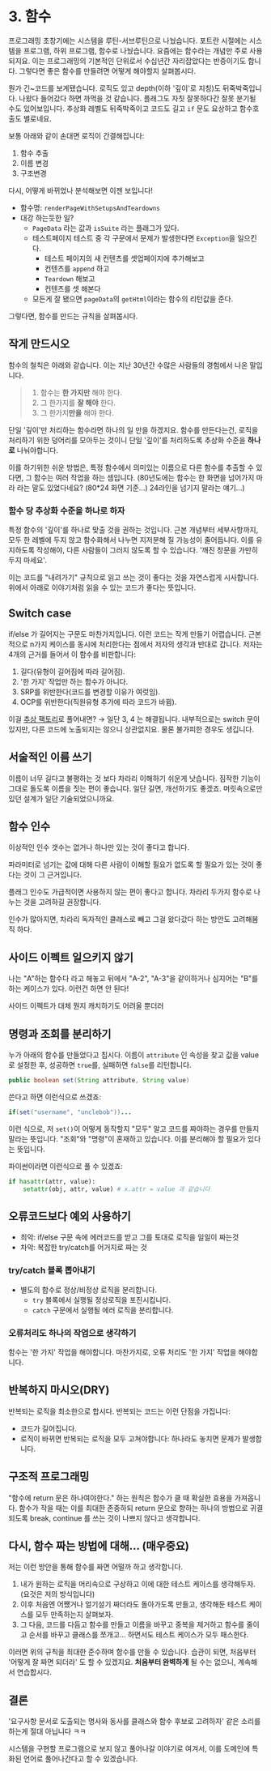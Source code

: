 # 3. 함수

프로그래밍 초창기에는 시스템을 루틴-서브루틴으로 나눴습니다. 포트란 시절에는 시스템을 프로그램, 하위 프로그램, 함수로 나눴습니다. 요즘에는 함수라는 개념만 주로 사용되지요. 이는 프로그래밍의 기본적인 단위로서 수십년간 자리잡았다는 반증이기도 합니다. 그렇다면 좋은 함수를 만들려면 어떻게 해야할지 살펴봅시다.

뭔가 긴~코드를 보게됐습니다. 로직도 있고 depth(이하 '깊이'로 지칭)도 뒤죽박죽입니다. 나왔다 들어갔다 하면 까먹을 것 같습니다. 플래그도 자칫 잘못하다간 잘못 분기될 수도 있어보입니다. 추상화 레벨도 뒤죽박죽이고 코드도 길고 `if` 문도 요상하고 함수호출도 별로네요.

보통 아래와 같이 손대면 로직이 간결해집니다:

1. 함수 추출
2. 이름 변경
3. 구조변경

다시, 어떻게 바뀌었나 분석해보면 이젠 보입니다!

- 함수명: `renderPageWithSetupsAndTeardowns`
- 대강 하는듯한 일?
  - `PageData` 라는 값과 `isSuite` 라는 플래그가 있다.
  - 테스트페이지 테스트 중 각 구문에서 문제가 발생한다면 `Exception`을 일으킨다.
    - 테스트 페이지의 새 컨텐츠를 셋업페이지에 추가해보고
    - 컨텐츠를 `append` 하고
    - `Teardown` 해보고
    - 컨텐츠를 셋 해본다
  - 모든게 잘 됐으면 `pageData`의 `getHtml`이라는 함수의 리턴값을 준다.

그렇다면, 함수를 만드는 규칙을 살펴봅시다.

## 작게 만드시오

함수의 철칙은 아래와 같습니다. 이는 지난 30년간 수많은 사람들의 경험에서 나온 말입니다.

> 1. 함수는 **한 가지만** 해야 한다.
> 2. 그 한가지를 **잘 해야** 한다.
> 3. 그 한가지**만을** 해야 한다.

단일 '깊이'만 처리하는 함수라면 하나의 일 만을 하겠지요. 함수를 만든다는건, 로직을 처리하기 위한 덩어리를 모아두는 것이니 단일 '깊이'를 처리하도록 추상화 수준을 **하나로** 나눠야합니다.

이를 하기위한 쉬운 방법은, 특정 함수에서 의미있는 이름으로 다른 함수를 추출할 수 있다면, 그 함수는 여러 작업을 하는 셈입니다. (80년도에는 함수는 한 화면을 넘어가지 마라 라는 말도 있었다네요? (80\*24 화면 기준...) 24라인을 넘기지 말라는 얘기...)

### 함수 당 추상화 수준을 하나로 하자

특정 함수의 '깊이'를 하나로 맞출 것을 권하는 것입니다. 근본 개념부터 세부사항까지, 모두 한 레벨에 두지 않고 함수화해서 나누면 지저분해 질 가능성이 줄어듭니다. 이를 유지하도록 작성해야, 다른 사람들이 그러지 않도록 할 수 있습니다. '깨진 창문을 가만히 두지 마세요'.

이는 코드를 "내려가기" 규칙으로 읽고 쓰는 것이 좋다는 것을 자연스럽게 시사합니다. 위에서 아래로 이야기처럼 읽을 수 있는 코드가 좋다는 뜻입니다.

## Switch case

if/else 가 길어지는 구문도 마찬가지입니다. 이런 코드는 작게 만들기 어렵습니다. 근본적으로 n가지 케이스를 동시에 처리한다는 점에서 저자의 생각과 반대로 갑니다. 저자는 4개의 근거를 들어서 이 함수를 비판합니다:

1. 길다(유형이 길어짐에 따라 길어짐).
2. '한 가지' 작업만 하는 함수가 아니다.
3. SRP를 위반한다(코드를 변경할 이유가 여럿임).
4. OCP를 위반한다(직원유형 추가에 따라 코드가 바뀜).

이걸 [추상 팩토리](https://refactoring.guru/ko/design-patterns/abstract-factory)로 풀어내면? → 일단 3, 4 는 해결됩니다. 내부적으로는 switch 문이 있지만, 다른 코드에 노출되지는 않으니 상관없지요. 물론 불가피한 경우도 생깁니다.

## 서술적인 이름 쓰기

이름이 너무 길다고 불평하는 것 보다 차라리 이해하기 쉬운게 낫습니다. 짐작한 기능이 그대로 돌도록 이름을 짓는 편이 좋습니다. 일단 길면, 개선하기도 좋겠죠. 머릿속으로만 있던 설계가 일단 기술되었으니까요.

## 함수 인수

이상적인 인수 갯수는 없거나 하나만 있는 것이 좋다고 합니다.

파라미터로 넘기는 값에 대해 다른 사람이 이해할 필요가 없도록 할 필요가 있는 것이 좋다는 것이 그 근거입니다.

플래그 인수도 가급적이면 사용하지 않는 편이 좋다고 합니다. 차라리 두가지 함수로 나누는 것을 고려하길 권장합니다.

인수가 많아지면, 차라리 독자적인 클래스로 빼고 그걸 왔다갔다 하는 방안도 고려해봄직 하다.

## 사이드 이펙트 일으키지 않기

나는 "A"하는 함수다 라고 해놓고 뒤에서 "A-2", "A-3"을 같이하거나 심지어는 "B"를 하는 케이스가 있다. 이런건 하면 안 된다!

사이드 이펙트가 대체 뭔지 캐치하기도 어려울 뿐더러

## 명령과 조회를 분리하기

누가 아래의 함수를 만들었다고 칩시다. 이름이 `attribute` 인 속성을 찾고 값을 value로 설정한 후, 성공하면 `true`를, 실패하면 `false`를 리턴합니다.

```java
public boolean set(String attribute, String value)
```

쓴다고 하면 이런식으로 쓰겠죠:

```java
if(set("username", "unclebob"))...
```

이런 식으로, 저 `set()`이 어떻게 동작할지 "모두" 알고 코드를 짜야하는 경우를 만들지 말라는 뜻입니다. "조회"와 "명령"이 혼재하고 있습니다. 이를 분리해야 할 필요가 있다는 뜻입니다.

파이썬이라면 이런식으로 풀 수 있겠죠:

```python
if hasattr(attr, value):
    setattr(obj, attr, value) # x.attr = value 과 같습니다
```

## 오류코드보다 예외 사용하기

- 최악: if/else 구문 속에 에러코드를 받고 그를 토대로 로직을 일일이 짜는것
- 차악: 복잡한 try/catch를 어거지로 짜는 것

### try/catch 블록 뽑아내기

- 별도의 함수로 정상/비정상 로직을 분리합니다.
  - `try` 블록에서 실행될 정상로직을 포진시킵니다.
  - `catch` 구문에서 실행될 에러 로직을 분리합니다.

### 오류처리도 하나의 작업으로 생각하기

함수는 '한 가지' 작업을 해야합니다. 마찬가지로, 오류 처리도 '한 가지' 작업을 해야합니다.

## 반복하지 마시오(DRY)

반복되는 로직을 최소한으로 합시다. 반복되는 코드는 이런 단점을 가집니다:

- 코드가 길어집니다.
- 로직이 바뀌면 반복되는 로직을 모두 고쳐야합니다: 하나라도 놓치면 문제가 발생합니다.

## 구조적 프로그래밍

"함수에 return 문은 하나여야한다." 하는 원칙은 함수가 클 때 확실한 효용을 가져옵니다. 함수가 작을 때는 이를 최대한 존중하되 return 문으로 향하는 하나의 방법으로 귀결되도록 break, continue 를 쓰는 것이 나쁘지 않다고 생각합니다.

## 다시, 함수 짜는 방법에 대해... (매우중요)

저는 이런 방안을 통해 함수를 짜면 어떨까 하고 생각합니다.

1. 내가 원하는 로직을 머리속으로 구상하고 이에 대한 테스트 케이스를 생각해두자. (요것은 저의 방식입니다)
2. 이후 처음엔 어쨌거나 얼기설기 짜더라도 돌아가도록 만들고, 생각해둔 테스트 케이스를 모두 만족하는지 살펴보자.
3. 그 다음, 코드를 다듬고 함수를 만들고 이름을 바꾸고 중복을 제거하고 함수를 줄이고 순서를 바꾸고 클래스를 쪼개고... 하면서도 테스트 케이스가 모두 패스한다.

이러면 위의 규칙을 최대한 준수하며 함수를 만들 수 있습니다. 습관이 되면, 처음부터 '어떻게 잘 짜면 되더라' 도 할 수 있겠지요. **처음부터 완벽하게** 될 수는 없으니, 계속해서 연습합시다.

## 결론

'요구사항 문서로 도출되는 명사와 동사를 클래스와 함수 후보로 고려하자' 같은 소리를 하는게 절대 아닙니다 ㅋㅋ

시스템을 구현할 프로그램으로 보지 않고 풀어나갈 이야기로 여겨서, 이를 도메인에 특화된 언어로 풀어나간다고 할 수 있겠습니다.
